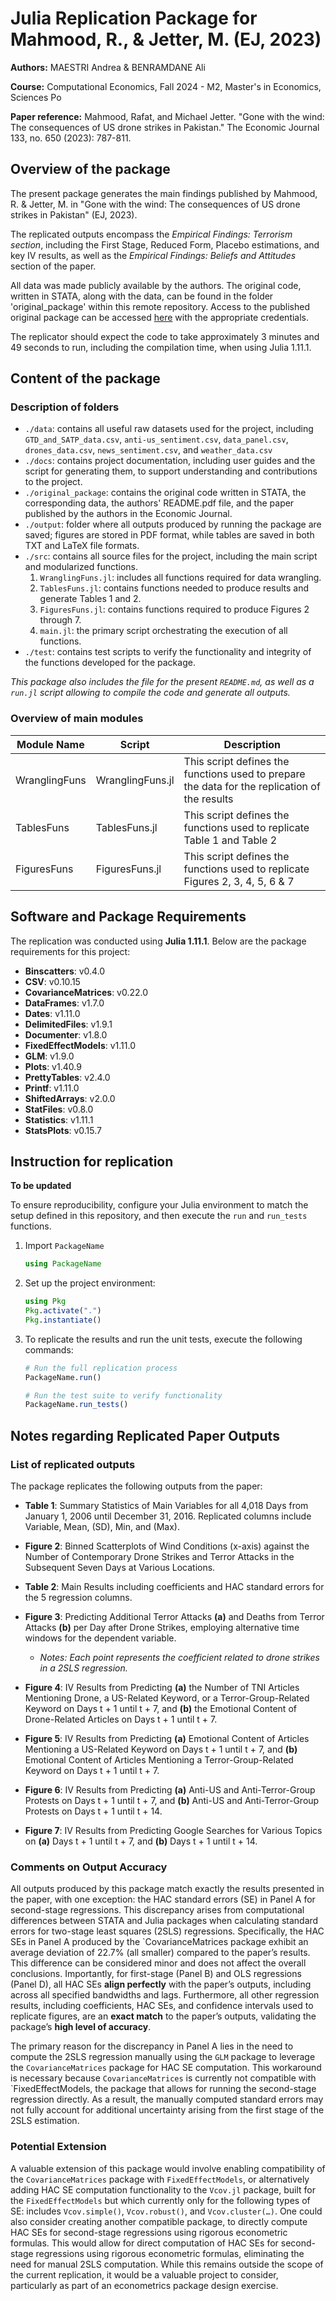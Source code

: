 # Julia Replication Package for Mahmood, R., & Jetter, M. (EJ, 2023)

**Authors:** MAESTRI Andrea & BENRAMDANE Ali

**Course:** Computational Economics, Fall 2024 - M2, Master's in Economics, Sciences Po

**Paper reference:** Mahmood, Rafat, and Michael Jetter. "Gone with the wind: The consequences of US drone strikes in Pakistan." The Economic Journal 133, no. 650 (2023): 787-811.

## Overview of the package

The present package generates the main findings published by Mahmood, R. & Jetter, M. in "Gone with the wind: The consequences of US drone strikes in Pakistan" (EJ, 2023).

The replicated outputs encompass the *Empirical Findings: Terrorism section*, including the First Stage, Reduced Form, Placebo estimations, and key IV results, as well as the *Empirical Findings: Beliefs and Attitudes* section of the paper.

All data was made publicly available by the authors. The original code, written in STATA, along with the data, can be found in the folder 'original_package' within this remote repository. Access to the published original package can be accessed [here](https://academic.oup.com/ej/article-abstract/133/650/787/6751902) with the appropriate credentials.

The replicator should expect the code to take approximately 3 minutes and 49 seconds to run, including the compilation time, when using Julia 1.11.1.

## Content of the package

### Description of folders
- `./data`: contains all useful raw datasets used for the project, including `GTD_and_SATP_data.csv`, `anti-us_sentiment.csv`, `data_panel.csv`, `drones_data.csv`, `news_sentiment.csv`, and `weather_data.csv`
- `./docs`: contains project documentation, including user guides and the script for generating them, to support understanding and contributions to the project.
- `./original_package`: contains the original code written in STATA, the corresponding data, the authors' README.pdf file, and the paper published by the authors in the Economic Journal.
- `./output`: folder where all outputs produced by running the package are saved; figures are stored in PDF format, while tables are saved in both TXT and LaTeX file formats.
- `./src`: contains all source files for the project, including the main script and modularized functions.
  1. `WranglingFuns.jl`: includes all functions required for data wrangling.
  2. `TablesFuns.jl`: contains functions needed to produce results and generate Tables 1 and 2.
  3. `FiguresFuns.jl`: contains functions required to produce Figures 2 through 7.
  4. `main.jl`: the primary script orchestrating the execution of all functions.
- `./test`: contains test scripts to verify the functionality and integrity of the functions developed for the package.

*This package also includes the file for the present `README.md`, as well as a `run.jl` script allowing to compile the code and generate all outputs.*

### Overview of main modules
| Module Name   | Script            | Description                                                                             |
|---------------|-------------------|-----------------------------------------------------------------------------------------|
| WranglingFuns | WranglingFuns.jl | This script defines the functions used to prepare the data for the replication of the results |
| TablesFuns    | TablesFuns.jl    | This script defines the functions used to replicate Table 1 and Table 2                |
| FiguresFuns   | FiguresFuns.jl   | This script defines the functions used to replicate Figures 2, 3, 4, 5, 6 & 7         |


## Software and Package Requirements

The replication was conducted using **Julia 1.11.1**. Below are the package requirements for this project:

- **Binscatters**: v0.4.0
- **CSV**: v0.10.15
- **CovarianceMatrices**: v0.22.0
- **DataFrames**: v1.7.0
- **Dates**: v1.11.0
- **DelimitedFiles**: v1.9.1
- **Documenter**: v1.8.0
- **FixedEffectModels**: v1.11.0
- **GLM**: v1.9.0
- **Plots**: v1.40.9
- **PrettyTables**: v2.4.0
- **Printf**: v1.11.0
- **ShiftedArrays**: v2.0.0
- **StatFiles**: v0.8.0
- **Statistics**: v1.11.1
- **StatsPlots**: v0.15.7

## Instruction for replication
**To be updated**

To ensure reproducibility, configure your Julia environment to match the setup defined in this repository, and then execute the `run` and `run_tests` functions.
1. Import `PackageName`
    ```julia
    using PackageName
    ```
2. Set up the project environment:
   ```julia
   using Pkg
   Pkg.activate(".")
   Pkg.instantiate()
   ```
3. To replicate the results and run the unit tests, execute the following commands:
    ```julia
    # Run the full replication process
    PackageName.run()

    # Run the test suite to verify functionality
    PackageName.run_tests()
    ```
## Notes regarding Replicated Paper Outputs 

### List of replicated outputs
The package replicates the following outputs from the paper:
- **Table 1**: Summary Statistics of Main Variables for all 4,018 Days from January 1, 2006 until December 31, 2016. Replicated columns include Variable, Mean, (SD), Min, and (Max).
  
- **Figure 2**: Binned Scatterplots of Wind Conditions (x-axis) against the Number of Contemporary Drone Strikes and Terror Attacks in the Subsequent Seven Days at Various Locations.
  
- **Table 2**: Main Results including coefficients and HAC standard errors for the 5 regression columns.
  
- **Figure 3**: Predicting Additional Terror Attacks **(a)** and Deaths from Terror Attacks **(b)** per Day after Drone Strikes, employing alternative time windows for the dependent variable. 
  - *Notes: Each point represents the coefficient related to drone strikes in a 2SLS regression.*
  
- **Figure 4**: IV Results from Predicting **(a)** the Number of TNI Articles Mentioning Drone, a US-Related Keyword, or a Terror-Group-Related Keyword on Days t + 1 until t + 7, and **(b)** the Emotional Content of Drone-Related Articles on Days t + 1 until t + 7.
  
- **Figure 5**: IV Results from Predicting **(a)** Emotional Content of Articles Mentioning a US-Related Keyword on Days t + 1 until t + 7, and **(b)** Emotional Content of Articles Mentioning a Terror-Group-Related Keyword on Days t + 1 until t + 7.
  
- **Figure 6**: IV Results from Predicting **(a)** Anti-US and Anti-Terror-Group Protests on Days t + 1 until t + 7, and **(b)** Anti-US and Anti-Terror-Group Protests on Days t + 1 until t + 14.
  
- **Figure 7**: IV Results from Predicting Google Searches for Various Topics on **(a)** Days t + 1 until t + 7, and **(b)** Days t + 1 until t + 14.

### Comments on Output Accuracy

All outputs produced by this package match exactly the results presented in the paper, with one exception: the HAC standard errors (SE) in Panel A for second-stage regressions. This discrepancy arises from computational differences between STATA and Julia packages when calculating standard errors for two-stage least squares (2SLS) regressions. Specifically, the HAC SEs in Panel A produced by the `CovarianceMatrices package exhibit an average deviation of 22.7% (all smaller) compared to the paper’s results. This difference can be considered minor and does not affect the overall conclusions. Importantly, for first-stage (Panel B) and OLS regressions (Panel D), all HAC SEs **align perfectly** with the paper’s outputs, including across all specified bandwidths and lags. Furthermore, all other regression results, including coefficients, HAC SEs, and confidence intervals used to replicate figures, are an **exact match** to the paper’s outputs, validating the package’s **high level of accuracy**.

The primary reason for the discrepancy in Panel A lies in the need to compute the 2SLS regression manually using the `GLM` package to leverage the `CovarianceMatrices` package for HAC SE computation. This workaround is necessary because `CovarianceMatrices` is currently not compatible with `FixedEffectModels, the package that allows for running the second-stage regression directly. As a result, the manually computed standard errors may not fully account for additional uncertainty arising from the first stage of the 2SLS estimation.

### Potential Extension 

A valuable extension of this package would involve enabling compatibility of the `CovarianceMatrices` package with `FixedEffectModels`, or alternatively adding HAC SE computation functionality to the `Vcov.jl` package, built for the `FixedEffectModels` but which currently only for the following types of SE: includes `Vcov.simple()`, `Vcov.robust()`, and `Vcov.cluster(…)`. One could also consider creating another compatible package, to directly compute HAC SEs for second-stage regressions using rigorous econometric formulas. This would allow for direct computation of HAC SEs for second-stage regressions using rigorous econometric formulas, eliminating the need for manual 2SLS computation. While this remains outside the scope of the current replication, it would be a valuable project to consider, particularly as part of an econometrics package design exercise.






